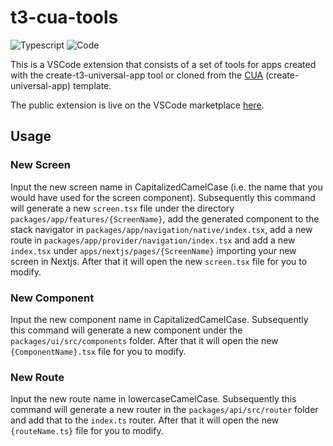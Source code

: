 # t3-cua-tools

![Typescript](https://shields.io/badge/TypeScript-3178C6?logo=TypeScript&logoColor=FFF&style=flat-square)
![Code](https://shields.io/badge/VSCode-00495c?logo=visual-studio-code&logoColor=FFF&style=flat-square)

This is a VSCode extension that consists of a set of tools for apps created with the create-t3-universal-app tool or cloned from the [CUA](https://github.com/chen-rn/CUA) (create-universal-app) template.

The public extension is live on the VSCode marketplace [here](https://marketplace.visualstudio.com/items?itemName=albbus-stack.t3-cua-tools).

## Usage

### New Screen

Input the new screen name in CapitalizedCamelCase (i.e. the name that you would have used for the screen component). Subsequently this command will generate a new `screen.tsx` file under the directory `packages/app/features/{ScreenName}`, add the generated component to the stack navigator in `packages/app/navigation/native/index.tsx`, add a new route in `packages/app/provider/navigation/index.tsx` and add a new `index.tsx` under `apps/nextjs/pages/{ScreenName}` importing your new screen in Nextjs. After that it will open the new `screen.tsx` file for you to modify.

### New Component

Input the new component name in CapitalizedCamelCase. Subsequently this command will generate a new component under the `packages/ui/src/components` folder. After that it will open the new `{ComponentName}.tsx` file for you to modify.

### New Route

Input the new route name in lowercaseCamelCase. Subsequently this command will generate a new router in the `packages/api/src/router` folder and add that to the `index.ts` router. After that it will open the new `{routeName.ts}` file for you to modify.
